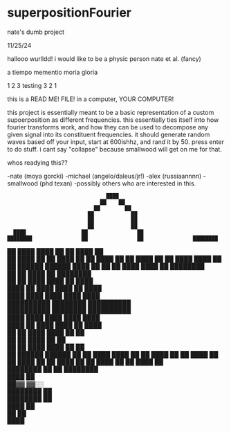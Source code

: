 # superpositionFourier
 nate's dumb project

11/25/24

hallooo wurlldd! i would like to be a physic person
nate et al. (fancy)

a tiempo mementio moria gloria 

1 2 3 testing 3 2 1

this is a READ ME! FILE! in a computer, YOUR COMPUTER!

this project is essentially meant to be a basic representation of a custom supoerposition as different frequencies.
this essentially ties itself into how fourier transforms work, and how they can be used to decompose any given signal into its constituent frequencies.
it should generate random waves based off your input, start at 600ishhz, and rand it by 50. 
press enter to do stuff. i cant say "collapse" because smallwood will get on me for that.

whos readying this??

-nate (moya gorcki)
-michael (angelo/daleus/jr!)
-alex (russiaannnn)
-smallwood (phd texan)
-possibly others who are interested in this.

                                    ████                                    
                                  ██    ██                                  
                                ██        ██                                
                              ██            ██                              
                              ██            ██                              
                              ██            ██                              
      ████                  ██                ██                            
    ████████                ██                ██                ████████    
  ██  ████  ████            ██                ██            ████        ██  
██              ████      ██                    ██      ████              ██
██                  ████  ██                    ██  ████                  ██
██                      ████                    ████                      ██
██                        ██████            ██████                  ████  ██
  ██                    ██      ████    ████      ██              ████████  
    ██                  ██          ████          ██              ████████  
      ██                ██      ████    ████      ██                ████    
        ████            ██  ████            ████  ██            ████        
            ████        ████        ████        ████        ████            
                ██████████        ████████        ██████████                
                ██████████        ████████        ██████████                
            ████        ████        ████        ████        ████            
        ████            ██  ████            ████  ██            ████        
      ██                ██      ████    ████      ██                ██      
    ██                  ██          ████          ██                  ██    
  ██                    ██      ████    ████      ██                    ██  
██                        ██████            ██████                        ██
██                      ████                    ████                      ██
██                  ████  ██                    ██  ████                  ██
██              ████      ██                    ██      ████              ██
  ██        ████            ██                ██            ████        ██  
    ████████                ██                ██                ████████    
                            ████              ██                            
                              ██▓▓          ▓▓░░                            
                            ████████        ██                              
                            ████████        ██                              
                              ████        ██                                
                                  ██    ██                                  
                                    ████                                    
